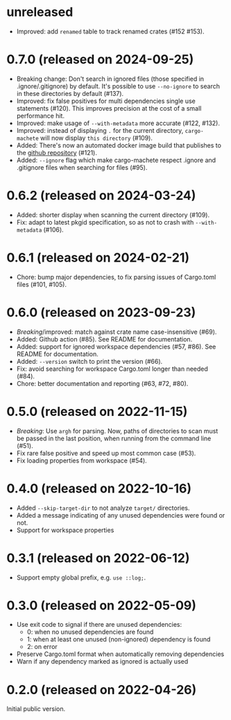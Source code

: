 # unreleased

- Improved: add `renamed` table to track renamed crates (#152 #153).

# 0.7.0 (released on 2024-09-25)

- Breaking change: Don't search in ignored files (those specified in .ignore/.gitignore) by default. It's possible to use `--no-ignore` to search in these directories by default (#137).
- Improved: fix false positives for multi dependencies single use statements (#120). This improves precision at the cost of a small performance hit.
- Improved: make usage of `--with-metadata` more accurate (#122, #132).
- Improved: instead of displaying `.` for the current directory, `cargo-machete` will now display `this directory` (#109).
- Added: There's now an automated docker image build that publishes to the [github repository](https://github.com/bnjbvr/cargo-machete/pkgs/container/cargo-machete) (#121).
- Added: `--ignore` flag which make cargo-machete respect .ignore and .gitignore files when searching for files (#95).

# 0.6.2 (released on 2024-03-24)

- Added: shorter display when scanning the current directory (#109).
- Fix: adapt to latest pkgid specification, so as not to crash with `--with-metadata` (#106).

# 0.6.1 (released on 2024-02-21)

- Chore: bump major dependencies, to fix parsing issues of Cargo.toml files (#101, #105).

# 0.6.0 (released on 2023-09-23)

- *Breaking*/improved: match against crate name case-insensitive (#69).
- Added: Github action (#85). See README for documentation.
- Added: support for ignored workspace dependencies (#57, #86). See README for documentation.
- Added: `--version` switch to print the version (#66).
- Fix: avoid searching for workspace Cargo.toml longer than needed (#84).
- Chore: better documentation and reporting (#63, #72, #80).

# 0.5.0 (released on 2022-11-15)

- *Breaking*: Use `argh` for parsing. Now, paths of directories to scan must be passed in the last
  position, when running from the command line (#51).
- Fix rare false positive and speed up most common case (#53).
- Fix loading properties from workspace (#54).

# 0.4.0 (released on 2022-10-16)

- Added `--skip-target-dir` to not analyze `target/` directories.
- Added a message indicating of any unused dependencies were found or not.
- Support for workspace properties

# 0.3.1 (released on 2022-06-12)

- Support empty global prefix, e.g. `use ::log;`.

# 0.3.0 (released on 2022-05-09)

- Use exit code to signal if there are unused dependencies:
    - 0: when no unused dependencies are found
    - 1: when at least one unused (non-ignored) dependency is found
    - 2: on error
- Preserve Cargo.toml format when automatically removing dependencies
- Warn if any dependency marked as ignored is actually used

# 0.2.0 (released on 2022-04-26)

Initial public version.
